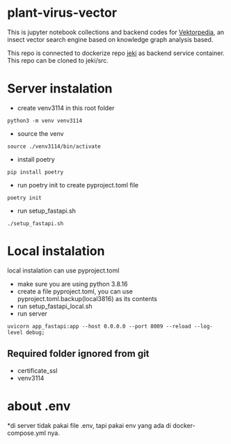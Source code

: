 # plant-virus-vector
This is jupyter notebook collections and backend codes for [Vektorpedia](https://vektorpedia.ipb.ac.id), an insect vector search engine based on knowledge graph analysis based.

This repo is connected to dockerize repo [jeki](https://github.com/adibenc/jeki) as backend service container. This repo can be cloned to jeki/src.

# Server instalation
- create venv3114 in this root folder
```
python3 -m venv venv3114
```
- source the venv
```
source ./venv3114/bin/activate
```
- install poetry
```
pip install poetry
```
- run poetry init to create pyproject.toml file
```
poetry init
```
- run setup_fastapi.sh
```
./setup_fastapi.sh
```

# Local instalation
local instalation can use pyproject.toml
- make sure you are using python 3.8.16
- create a file pyproject.toml, you can use pyproject.toml.backup(local3816) as its contents
- run setup_fastapi_local.sh
- run server
```
uvicorn app_fastapi:app --host 0.0.0.0 --port 8009 --reload --log-level debug;
```

## Required folder ignored from git
- certificate_ssl
- venv3114

# about .env
*di server tidak pakai file .env, tapi pakai env yang ada di docker-compose.yml nya.
